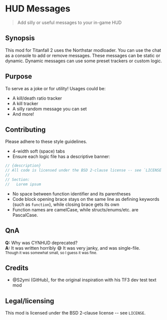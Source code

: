 # HUD Messages
> Add silly or useful messages to your in-game HUD

## Synopsis
This mod for Titanfall 2 uses the Northstar modloader.
You can use the chat as a console to add or remove messages.
These messages can be static or dynamic.
Dynamic messages can use some preset trackers or custom logic.

## Purpose
To serve as a joke or for utility!
Usages could be:
- A kill/death ratio tracker
- A kill tracker
- A silly random message you can set
- And more!

## Contributing
Please adhere to these style guidelines.
- 4-width soft (space) tabs
- Ensure each logic file has a descriptive banner:
```cpp
// {description}
// All code is licensed under the BSD 2-clause license -- see `LICENSE`
//
// Section:
//   Lorem ipsum
```
- No space between function identifier and its parentheses
- Code block opening brace stays on the same line as defining keywords (such as `function`), while closing brace gets its own
- Function names are camelCase, while structs/enums/etc. are PascalCase.

## QnA
**Q:** Why was CYNHUD deprecated?  
**A:** It was written horribly 😅 It was very janky, and was single-file.  
<sub>Though it was somewhat small, so I guess it was fine.<sub>

## Credits
- @S2ymi (GitHub), for the original inspiration with his TF3 dev test text mod

## Legal/licensing
This mod is licensed under the BSD 2-clause license -- see `LICENSE`.